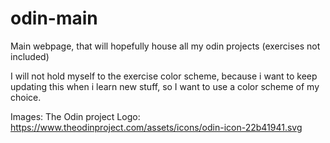 # odin-main
Main webpage, that will hopefully house all my odin projects (exercises not included)

I will not hold myself to the exercise color scheme, because i want to keep updating this when i learn new stuff, so I want to use a color scheme of my choice.


Images:
The Odin project Logo:
https://www.theodinproject.com/assets/icons/odin-icon-22b41941.svg